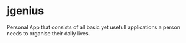 # jgenius
Personal App that consists of all basic yet usefull applications a person needs to organise their daily lives.
